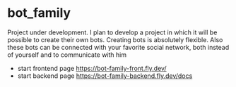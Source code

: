 # bot_family

<p>
Project under development. I plan to develop a project in which it will be possible to create their own bots. 
Creating bots is absolutely flexible. Also these bots can be connected with your favorite social network, both instead of yourself and to communicate with him
</p>

- start frontend page https://bot-family-front.fly.dev/
- start backend page https://bot-family-backend.fly.dev/docs